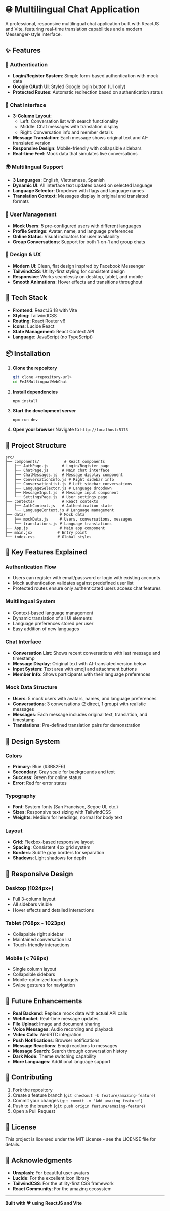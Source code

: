 # 🌐 Multilingual Chat Application

A professional, responsive multilingual chat application built with ReactJS and Vite, featuring real-time translation capabilities and a modern Messenger-style interface.

## ✨ Features

### 🔐 Authentication
- **Login/Register System**: Simple form-based authentication with mock data
- **Google OAuth UI**: Styled Google login button (UI only)
- **Protected Routes**: Automatic redirection based on authentication status

### 💬 Chat Interface
- **3-Column Layout**: 
  - Left: Conversation list with search functionality
  - Middle: Chat messages with translation display
  - Right: Conversation info and member details
- **Message Translation**: Each message shows original text and AI-translated version
- **Responsive Design**: Mobile-friendly with collapsible sidebars
- **Real-time Feel**: Mock data that simulates live conversations

### 🌍 Multilingual Support
- **3 Languages**: English, Vietnamese, Spanish
- **Dynamic UI**: All interface text updates based on selected language
- **Language Selector**: Dropdown with flags and language names
- **Translation Context**: Messages display in original and translated formats

### 👥 User Management
- **Mock Users**: 5 pre-configured users with different languages
- **Profile Settings**: Avatar, name, and language preferences
- **Online Status**: Visual indicators for user availability
- **Group Conversations**: Support for both 1-on-1 and group chats

### 🎨 Design & UX
- **Modern UI**: Clean, flat design inspired by Facebook Messenger
- **TailwindCSS**: Utility-first styling for consistent design
- **Responsive**: Works seamlessly on desktop, tablet, and mobile
- **Smooth Animations**: Hover effects and transitions throughout

## 🚀 Tech Stack

- **Frontend**: ReactJS 18 with Vite
- **Styling**: TailwindCSS
- **Routing**: React Router v6
- **Icons**: Lucide React
- **State Management**: React Context API
- **Language**: JavaScript (no TypeScript)

## 📦 Installation

1. **Clone the repository**
   ```bash
   git clone <repository-url>
   cd FeJSMultingualWebChat
   ```

2. **Install dependencies**
   ```bash
   npm install
   ```

3. **Start the development server**
   ```bash
   npm run dev
   ```

4. **Open your browser**
   Navigate to `http://localhost:5173`

## 🔧 Project Structure

```
src/
├── components/           # React components
│   ├── AuthPage.js      # Login/Register page
│   ├── ChatPage.js      # Main chat interface
│   ├── ChatMessages.js  # Message display component
│   ├── ConversationInfo.js # Right sidebar info
│   ├── ConversationList.js # Left sidebar conversations
│   ├── LanguageSelector.js # Language dropdown
│   ├── MessageInput.js  # Message input component
│   └── SettingsPage.js  # User settings page
├── contexts/            # React contexts
│   ├── AuthContext.js   # Authentication state
│   └── LanguageContext.js # Language management
├── data/               # Mock data
│   ├── mockData.js     # Users, conversations, messages
│   └── translations.js # Language translations
├── App.js              # Main app component
├── main.jsx           # Entry point
└── index.css          # Global styles
```

## 🎯 Key Features Explained

### Authentication Flow
- Users can register with email/password or login with existing accounts
- Mock authentication validates against predefined user list
- Protected routes ensure only authenticated users access chat features

### Multilingual System
- Context-based language management
- Dynamic translation of all UI elements
- Language preferences stored per user
- Easy addition of new languages

### Chat Interface
- **Conversation List**: Shows recent conversations with last message and timestamp
- **Message Display**: Original text with AI-translated version below
- **Input System**: Text area with emoji and attachment buttons
- **Member Info**: Shows participants with their language preferences

### Mock Data Structure
- **Users**: 5 mock users with avatars, names, and language preferences
- **Conversations**: 3 conversations (2 direct, 1 group) with realistic messages
- **Messages**: Each message includes original text, translation, and timestamp
- **Translations**: Pre-defined translation pairs for demonstration

## 🎨 Design System

### Colors
- **Primary**: Blue (#3B82F6)
- **Secondary**: Gray scale for backgrounds and text
- **Success**: Green for online status
- **Error**: Red for error states

### Typography
- **Font**: System fonts (San Francisco, Segoe UI, etc.)
- **Sizes**: Responsive text sizing with TailwindCSS
- **Weights**: Medium for headings, normal for body text

### Layout
- **Grid**: Flexbox-based responsive layout
- **Spacing**: Consistent 4px grid system
- **Borders**: Subtle gray borders for separation
- **Shadows**: Light shadows for depth

## 📱 Responsive Design

### Desktop (1024px+)
- Full 3-column layout
- All sidebars visible
- Hover effects and detailed interactions

### Tablet (768px - 1023px)
- Collapsible right sidebar
- Maintained conversation list
- Touch-friendly interactions

### Mobile (< 768px)
- Single column layout
- Collapsible sidebars
- Mobile-optimized touch targets
- Swipe gestures for navigation

## 🔮 Future Enhancements

- **Real Backend**: Replace mock data with actual API calls
- **WebSocket**: Real-time message updates
- **File Upload**: Image and document sharing
- **Voice Messages**: Audio recording and playback
- **Video Calls**: WebRTC integration
- **Push Notifications**: Browser notifications
- **Message Reactions**: Emoji reactions to messages
- **Message Search**: Search through conversation history
- **Dark Mode**: Theme switching capability
- **More Languages**: Additional language support

## 🤝 Contributing

1. Fork the repository
2. Create a feature branch (`git checkout -b feature/amazing-feature`)
3. Commit your changes (`git commit -m 'Add amazing feature'`)
4. Push to the branch (`git push origin feature/amazing-feature`)
5. Open a Pull Request

## 📄 License

This project is licensed under the MIT License - see the LICENSE file for details.

## 🙏 Acknowledgments

- **Unsplash**: For beautiful user avatars
- **Lucide**: For the excellent icon library
- **TailwindCSS**: For the utility-first CSS framework
- **React Community**: For the amazing ecosystem

---

**Built with ❤️ using ReactJS and Vite**
